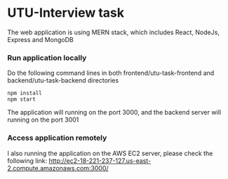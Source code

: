 # UTU-Interview task

The web application is using MERN stack, which includes React, NodeJs, Express and MongoDB

### Run application locally
Do the following command lines in both frontend/utu-task-frontend and backend/utu-task-backend directories
```
npm install
npm start
```
The application will running on the port 3000, and the backend server will running on the port 3001

### Access application remotely
I also running the application on the AWS EC2 server, please check the following link:
http://ec2-18-221-237-127.us-east-2.compute.amazonaws.com:3000/
